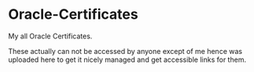 # Oracle-Certificates

My all Oracle Certificates.

These actually can not be accessed by anyone except of me hence was uploaded here to get it nicely managed and get accessible links for them.
